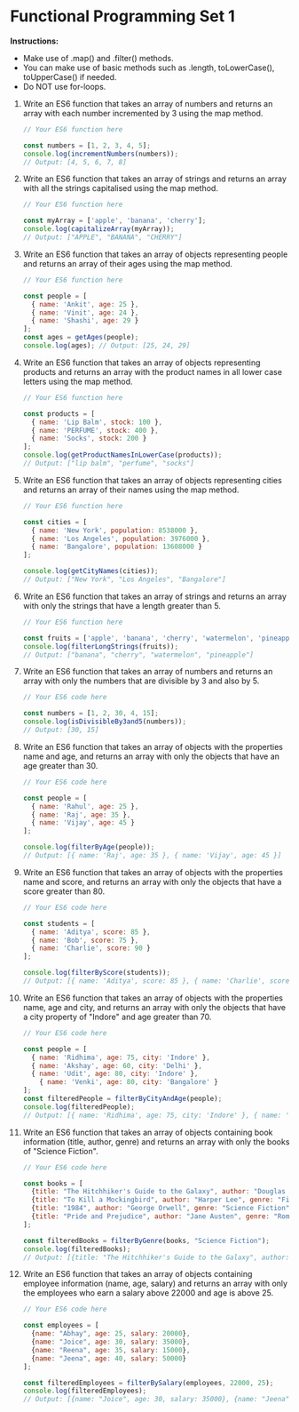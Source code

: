 # Functional Programming Set 1

**Instructions:** 

- Make use of .map() and .filter() methods. 
- You can make use of basic methods such as .length, toLowerCase(), toUpperCase() if needed. 
- Do NOT use for-loops.

1. Write an ES6 function that takes an array of numbers and returns an array with each number incremented by 3 using the map method.
    
    ```jsx
    // Your ES6 function here
    
    const numbers = [1, 2, 3, 4, 5];
    console.log(incrementNumbers(numbers));
    // Output: [4, 5, 6, 7, 8]
    ```
    
2. Write an ES6 function that takes an array of strings and returns an array with all the strings capitalised using the map method.
    
    ```jsx
    // Your ES6 function here
    
    const myArray = ['apple', 'banana', 'cherry'];
    console.log(capitalizeArray(myArray));
    // Output: ["APPLE", "BANANA", "CHERRY"]
    ```
    
3. Write an ES6 function that takes an array of objects representing people and returns an array of their ages using the map method.
    
    ```jsx
    // Your ES6 function here
    
    const people = [
      { name: 'Ankit', age: 25 },
      { name: 'Vinit', age: 24 },
      { name: 'Shashi', age: 29 }
    ];
    const ages = getAges(people);
    console.log(ages); // Output: [25, 24, 29]
    ```
    
4. Write an ES6 function that takes an array of objects representing products and returns an array with the product names in all lower case letters using the map method.
    
    ```jsx
    // Your ES6 function here
    
    const products = [
      { name: 'Lip Balm', stock: 100 },
      { name: 'PERFUME', stock: 400 },
      { name: 'Socks', stock: 200 }
    ];
    console.log(getProductNamesInLowerCase(products));
    // Output: ["lip balm", "perfume", "socks"]
    ```
    
5. Write an ES6 function that takes an array of objects representing cities and returns an array of their names using the map method.
    
    ```jsx
    // Your ES6 function here
    
    const cities = [
      { name: 'New York', population: 8538000 },
      { name: 'Los Angeles', population: 3976000 },
      { name: 'Bangalore', population: 13608000 }
    ];
    
    console.log(getCityNames(cities)); 
    // Output: ["New York", "Los Angeles", "Bangalore"]
    ```
    

1. Write an ES6 function that takes an array of strings and returns an array with only the strings that have a length greater than 5.
    
    ```jsx
    // Your ES6 function here
    
    const fruits = ['apple', 'banana', 'cherry', 'watermelon', 'pineapple'];
    console.log(filterLongStrings(fruits)); 
    // Output: ["banana", "cherry", "watermelon", "pineapple"]
    ```
    
2. Write an ES6 function that takes an array of numbers and returns an array with only the numbers that are divisible by 3 and also by 5.
    
    ```jsx
    // Your ES6 code here
    
    const numbers = [1, 2, 30, 4, 15];
    console.log(isDivisibleBy3and5(numbers));
    // Output: [30, 15]
    ```
    
3. Write an ES6 function that takes an array of objects with the properties name and age, and returns an array with only the objects that have an age greater than 30.
    
    ```jsx
    // Your ES6 code here
    
    const people = [
      { name: 'Rahul', age: 25 },
      { name: 'Raj', age: 35 },
      { name: 'Vijay', age: 45 }
    ];
    
    console.log(filterByAge(people)); 
    // Output: [{ name: 'Raj', age: 35 }, { name: 'Vijay', age: 45 }]
    ```
    
4. Write an ES6 function that takes an array of objects with the properties name and score, and returns an array with only the objects that have a score greater than 80.
    
    ```jsx
    // Your ES6 code here
    
    const students = [
      { name: 'Aditya', score: 85 },
      { name: 'Bob', score: 75 },
      { name: 'Charlie', score: 90 }
    ];
    
    console.log(filterByScore(students)); 
    // Output: [{ name: 'Aditya', score: 85 }, { name: 'Charlie', score: 90 }]
    ```
    
5. Write an ES6 function that takes an array of objects with the properties name, age and city, and returns an array with only the objects that have a city property of "Indore" and age greater than 70.
    
    ```jsx
    // Your ES6 code here
    
    const people = [
      { name: 'Ridhima', age: 75, city: 'Indore' },
      { name: 'Akshay', age: 60, city: 'Delhi' },
      { name: 'Udit', age: 80, city: 'Indore' },
    	{ name: 'Venki', age: 80, city: 'Bangalore' }
    ];
    const filteredPeople = filterByCityAndAge(people);
    console.log(filteredPeople); 
    // Output: [{ name: 'Ridhima', age: 75, city: 'Indore' }, { name: 'Udit', age: 80, city: 'Indore' }]
    ```
    
6. Write an ES6 function that takes an array of objects containing book information (title, author, genre) and returns an array with only the books of "Science Fiction".
    
    ```jsx
    // Your ES6 code here
    
    const books = [
      {title: "The Hitchhiker's Guide to the Galaxy", author: "Douglas Adams", genre: "Science Fiction"},
      {title: "To Kill a Mockingbird", author: "Harper Lee", genre: "Fiction"},
      {title: "1984", author: "George Orwell", genre: "Science Fiction"},
      {title: "Pride and Prejudice", author: "Jane Austen", genre: "Romance"}
    ];
    
    const filteredBooks = filterByGenre(books, "Science Fiction");
    console.log(filteredBooks);
    // Output: [{title: "The Hitchhiker's Guide to the Galaxy", author: "Douglas Adams", genre: "Science Fiction"}, {title: "1984", author: "George Orwell", genre: "Science Fiction"}]
    ```
    
7. Write an ES6 function that takes an array of objects containing employee information (name, age, salary) and returns an array with only the employees who earn a salary above 22000 and age is above 25.
    
    ```jsx
    // Your ES6 code here
    
    const employees = [
      {name: "Abhay", age: 25, salary: 20000},
      {name: "Joice", age: 30, salary: 35000},
      {name: "Reena", age: 35, salary: 15000},
      {name: "Jeena", age: 40, salary: 50000}
    ];
    
    const filteredEmployees = filterBySalary(employees, 22000, 25);
    console.log(filteredEmployees);
    // Output: [{name: "Joice", age: 30, salary: 35000}, {name: "Jeena", age: 40, salary: 50000}]
    ```